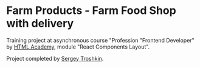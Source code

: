 # Farm Products - Farm Food Shop with delivery

Training project at asynchronous course "Profession "Frontend Developer" by [HTML Academy](https://htmlacademy.ru), module "React Components Layout".

Project completed by [Sergey Troshkin](https://htmlacademy.ru/profile/therealdeveloper).
